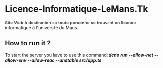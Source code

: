 # Licence-Informatique-LeMans.Tk
Site Web à destination de toute personne se trouvant en licence informatique à l'université du Mans.

## How to run it ?
To start the server you have to use this command: ***deno run --allow-net --allow-env --allow-read --unstable src/app.ts***
